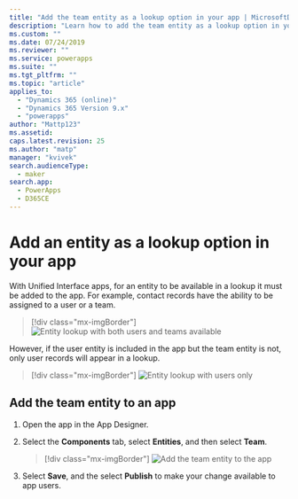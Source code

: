 ```yaml
---
title: "Add the team entity as a lookup option in your app | MicrosoftDocs"
description: "Learn how to add the team entity as a lookup option in your app"
ms.custom: ""
ms.date: 07/24/2019
ms.reviewer: ""
ms.service: powerapps
ms.suite: ""
ms.tgt_pltfrm: ""
ms.topic: "article"
applies_to: 
  - "Dynamics 365 (online)"
  - "Dynamics 365 Version 9.x"
  - "powerapps"
author: "Mattp123"
ms.assetid: 
caps.latest.revision: 25
ms.author: "matp"
manager: "kvivek"
search.audienceType: 
  - maker
search.app: 
  - PowerApps
  - D365CE
---
```

# Add an entity as a lookup option in your app

With Unified Interface apps, for an entity to be available in a lookup it must be added to the app. For example, contact records have the ability to be assigned to a user or a team.  

> [!div class="mx-imgBorder"] 
> ![Entity lookup with both users and teams available](media/entity-lookup-teams.png "Entity lookup with both users and teams available")

However, if the user entity is included in the app but the team entity is not, only user records will appear in a lookup. 

> [!div class="mx-imgBorder"] 
> ![Entity lookup with users only](media/entity-lookup-user-only.png "Entity lookup with users only")

## Add the team entity to an app

1. Open the app in the App Designer. 
2. Select the **Components** tab, select **Entities**, and then select **Team**.    

    > [!div class="mx-imgBorder"] 
    > ![Add the team entity to the app](media/add-team-entity-app.png "Add the team entity to the app")

3. Select **Save**, and the select **Publish** to make your change available to app users.   

